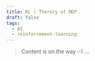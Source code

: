 ```yaml
---
title: RL | Therory of MDP
draft: false
tags:
  - AI
  - reinforcement-learning
---
```

> Content is on the way :-) ...